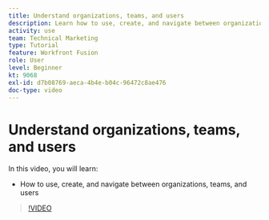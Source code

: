 ```yaml
---
title: Understand organizations, teams, and users
description: Learn how to use, create, and navigate between organizations, teams, and users in [!DNL Adobe Workfront Fusion].
activity: use
team: Technical Marketing
type: Tutorial
feature: Workfront Fusion
role: User
level: Beginner
kt: 9068
exl-id: d7b08769-aeca-4b4e-b04c-96472c8ae476
doc-type: video
---
```

# Understand organizations, teams, and users

In this video, you will learn:

* How to use, create, and navigate between organizations, teams, and users

>[!VIDEO](https://video.tv.adobe.com/v/335309/?quality=12)
